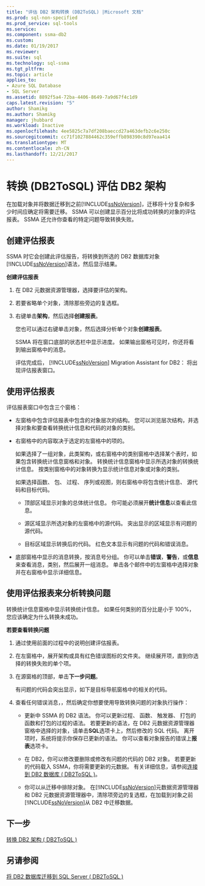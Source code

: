 ```yaml
---
title: "评估 DB2 架构转换 (DB2ToSQL) |Microsoft 文档"
ms.prod: sql-non-specified
ms.prod_service: sql-tools
ms.service: 
ms.component: ssma-db2
ms.custom: 
ms.date: 01/19/2017
ms.reviewer: 
ms.suite: sql
ms.technology: sql-ssma
ms.tgt_pltfrm: 
ms.topic: article
applies_to:
- Azure SQL Database
- SQL Server
ms.assetid: 8892f5a4-72ba-4406-8649-7a9d67f4c1d9
caps.latest.revision: "5"
author: Shamikg
ms.author: Shamikg
manager: jhubbard
ms.workload: Inactive
ms.openlocfilehash: 4ee5825c7a7df208baeccd27a463defb2c6e250c
ms.sourcegitcommit: cc71f1027884462c359effb898390c8d97eaa414
ms.translationtype: MT
ms.contentlocale: zh-CN
ms.lasthandoff: 12/21/2017
---
```

# <a name="assessing-db2-schemas-for-conversion-db2tosql"></a>转换 (DB2ToSQL) 评估 DB2 架构
在加载对象并将数据迁移到之前[!INCLUDE[ssNoVersion](../../includes/ssnoversion_md.md)]，迁移将十分复杂和多少时间应确定将需要迁移。 SSMA 可以创建显示百分比将成功转换的对象的评估报表。 SSMA 还允许你查看的特定问题导致转换失败。  
  
## <a name="creating-assessment-reports"></a>创建评估报表  
SSMA 时它会创建此评估报告，将转换到所选的 DB2 数据库对象[!INCLUDE[ssNoVersion](../../includes/ssnoversion_md.md)]语法，然后显示结果。  
  
**创建评估报表**  
  
1.  在 DB2 元数据资源管理器，选择要评估的架构。  
  
2.  若要省略单个对象，清除那些旁边的复选框。  
  
3.  右键单击**架构**，然后选择**创建报表**。  
  
    您也可以通过右键单击对象，然后选择分析单个对象**创建报表**。  
  
    SSMA 将在窗口底部的状态栏中显示进度。 如果输出窗格可见时，你还将看到输出窗格中的消息。  
  
    评估完成后， [!INCLUDE[ssNoVersion](../../includes/ssnoversion_md.md)] Migration Assistant for DB2： 将出现评估报表窗口。  
  
## <a name="using-assessment-reports"></a>使用评估报表  
评估报表窗口中包含三个窗格：  
  
-   左窗格中包含评估报表中包含的对象层次的结构。 您可以浏览层次结构，并选择对象和要查看转换统计信息和代码的对象的类别。  
  
-   右窗格中的内容取决于选定的左窗格中的项的。  
  
    如果选择了一组对象，此类架构，或右窗格中的类别窗格中选择某个表时，如果包含转换统计信息窗格和对象。 转换统计信息窗格中显示所选对象的转换统计信息。 按类别窗格中的对象转换为显示统计信息对象或对象的类别。  
  
    如果选择函数、 包、 过程、 序列或视图，则右窗格中将包含统计信息、 源代码和目标代码。  
  
    -   顶部区域显示对象的总体统计信息。 你可能必须展开**统计信息**以查看此信息。  
  
    -   源区域显示所选对象的左窗格中的源代码。 突出显示的区域显示有问题的源代码。  
  
    -   目标区域显示转换后的代码。 红色文本显示有问题的代码和错误消息。  
  
-   底部窗格中显示的消息转换，按消息号分组。 你可以单击**错误**，**警告**，或**信息**来查看消息，类别，然后展开一组消息。 单击各个邮件中的左窗格中选择对象并在右窗格中显示详细信息。  
  
## <a name="analyzing-conversion-problems-by-using-the-assessment-report"></a>使用评估报表来分析转换问题  
转换统计信息窗格中显示转换统计信息。 如果任何类别的百分比是小于 100%，您应该确定为什么转换未成功。  
  
**若要查看转换问题**  
  
1.  通过使用前面的过程中的说明创建评估报表。  
  
2.  在左窗格中，展开架构或具有红色错误图标的文件夹。 继续展开项，直到你选择的转换失败的单个项。  
  
3.  在源窗格的顶部，单击**下一步问题**。  
  
    有问题的代码会突出显示，如下是目标导航窗格中的相关的代码。  
  
4.  查看任何错误消息，，然后确定你想要使用导致转换问题的对象执行操作：  
  
    -   更新中 SSMA 的 DB2 语法。 你可以更新过程、 函数、 触发器、 打包的函数和打包的过程的语法。 若要更新的语法，在 DB2 元数据资源管理器窗格中选择的对象，请单击**SQL**选项卡上，然后修改的 SQL 代码。 离开项时，系统将提示你保存已更新的语法。 你可以查看对象报告的错误上**报表**选项卡。  
  
    -   在 DB2，你可以修改要删除或修改有问题的代码的 DB2 对象。 若要更新的代码载入 SSMA，你将需要更新的元数据。 有关详细信息，请参阅[连接到 DB2 数据库 &#40; DB2ToSQL &#41;](../../ssma/db2/connecting-to-db2-database-db2tosql.md)。  
  
    -   你可以从迁移中排除对象。 在[!INCLUDE[ssNoVersion](../../includes/ssnoversion_md.md)]元数据资源管理器和 DB2 元数据资源管理器中，清除项旁边的复选框，在加载到对象之前[!INCLUDE[ssNoVersion](../../includes/ssnoversion_md.md)]从 DB2 中迁移数据。  
  
## <a name="next-step"></a>下一步  
[转换 DB2 架构 &#40; DB2ToSQL &#41;](../../ssma/db2/converting-db2-schemas-db2tosql.md)  
  
## <a name="see-also"></a>另请参阅  
[将 DB2 数据库迁移到 SQL Server &#40; DB2ToSQL &#41;](../../ssma/db2/migrating-db2-databases-to-sql-server-db2tosql.md)  
  
